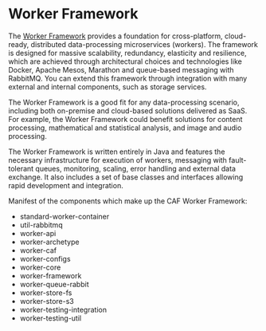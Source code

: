 # Worker Framework

The [Worker Framework](https://workerframework.github.io/worker-framework/) provides a foundation for cross-platform, cloud-ready, distributed data-processing microservices (workers). The framework is designed for massive scalability, redundancy, elasticity and resilience, which are achieved through architectural choices and technologies like Docker, Apache Mesos, Marathon and queue-based messaging with RabbitMQ. You can extend this framework through integration with many external and internal components, such as storage services.

The Worker Framework is a good fit for any data-processing scenario, including both on-premise and cloud-based solutions delivered as SaaS. For example, the Worker Framework could benefit solutions for content processing, mathematical and statistical analysis, and image and audio processing.

The Worker Framework is written entirely in Java and features the necessary infrastructure for execution of workers, messaging with fault-tolerant queues, monitoring, scaling, error handling and external data exchange. It also includes a set of base classes and interfaces allowing rapid development and integration.

Manifest of the components which make up the CAF Worker Framework:
* standard-worker-container
* util-rabbitmq
* worker-api
* worker-archetype
* worker-caf
* worker-configs
* worker-core
* worker-framework
* worker-queue-rabbit
* worker-store-fs
* worker-store-s3
* worker-testing-integration
* worker-testing-util
